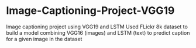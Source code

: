 # Image-Captioning-Project-VGG19
Image captioning project using VGG19 and LSTM 
Used FLickr 8k dataset to build a model combining VGG16 (images) and LSTM (text) to predict caption for a given image in the dataset
